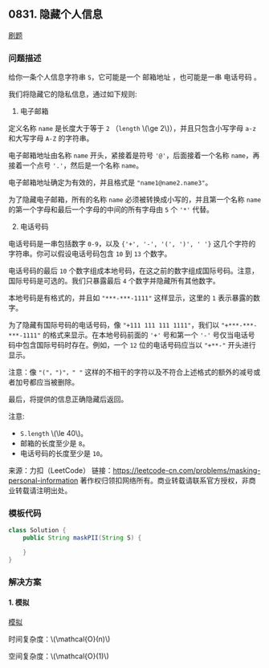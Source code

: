 <script src="https://cdn.bootcss.com/mathjax/2.7.7/MathJax.js?config=TeX-AMS-MML_HTMLorMML"></script>

## 0831. 隐藏个人信息

[刷题](qu0831/solu/Solution.java)

### 问题描述

给你一条个人信息字符串 `S`，它可能是一个 邮箱地址 ，也可能是一串 电话号码 。

我们将隐藏它的隐私信息，通过如下规则:

1. 电子邮箱

定义名称 `name` 是长度大于等于 `2` （`length` \\(\ge 2\\)），并且只包含小写字母 `a-z` 和大写字母 `A-Z` 的字符串。

电子邮箱地址由名称 `name` 开头，紧接着是符号 `'@'`，后面接着一个名称 `name`，再接着一个点号 `'.'`，然后是一个名称 `name`。

电子邮箱地址确定为有效的，并且格式是 `"name1@name2.name3"`。

为了隐藏电子邮箱，所有的名称 `name` 必须被转换成小写的，并且第一个名称 `name` 的第一个字母和最后一个字母的中间的所有字母由 `5` 个 `'*'` 代替。

2. 电话号码

电话号码是一串包括数字 `0-9`，以及 `{'+', '-', '(', ')', ' '}` 这几个字符的字符串。你可以假设电话号码包含 `10` 到 `13` 个数字。

电话号码的最后 `10` 个数字组成本地号码，在这之前的数字组成国际号码。注意，国际号码是可选的。我们只暴露最后 `4` 个数字并隐藏所有其他数字。

本地号码是有格式的，并且如 `"***-***-1111"` 这样显示，这里的 `1` 表示暴露的数字。

为了隐藏有国际号码的电话号码，像 `"+111 111 111 1111"`，我们以 `"+***-***-***-1111"` 的格式来显示。在本地号码前面的 `'+'` 号和第一个 `'-'` 号仅当电话号码中包含国际号码时存在。例如，一个 `12` 位的电话号码应当以 `"+**-"` 开头进行显示。

注意：像 `"("，")"，" "` 这样的不相干的字符以及不符合上述格式的额外的减号或者加号都应当被删除。

 
最后，将提供的信息正确隐藏后返回。

注意:

* `S.length` \\(\le 40\\)。
* 邮箱的长度至少是 `8`。
* 电话号码的长度至少是 `10`。

来源：力扣（LeetCode）
链接：https://leetcode-cn.com/problems/masking-personal-information
著作权归领扣网络所有。商业转载请联系官方授权，非商业转载请注明出处。

### 模板代码

``` java
class Solution {
    public String maskPII(String S) {

    }
}
```

### 解决方案

#### 1. 模拟

[模拟](qu0831/solu1/Solution.java)

时间复杂度：\\(\mathcal{O}(n)\\)

空间复杂度：\\(\mathcal{O}(1)\\)
